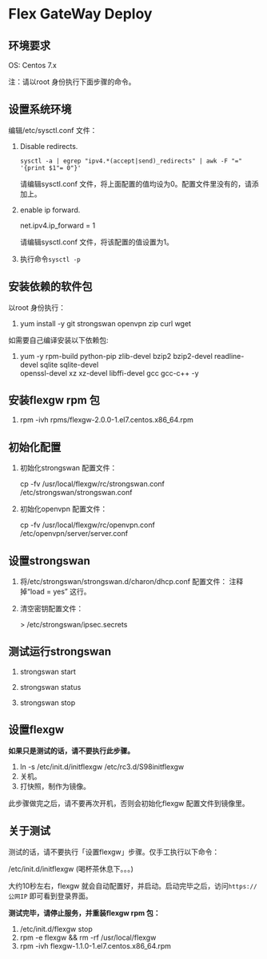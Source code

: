 Flex GateWay Deploy
===================

环境要求
-------

OS: Centos 7.x

注：请以root 身份执行下面步骤的命令。

设置系统环境
----------

编辑/etc/sysctl.conf 文件：

1. Disable redirects.

    `sysctl -a | egrep "ipv4.*(accept|send)_redirects" | awk -F "=" '{print $1"= 0"}'`

    请编辑sysctl.conf 文件，将上面配置的值均设为0。配置文件里没有的，请添加上。

2. enable ip forward.

    net.ipv4.ip_forward = 1

    请编辑sysctl.conf 文件，将该配置的值设置为1。

3.  执行命令`sysctl -p`

安装依赖的软件包
--------------

以root 身份执行：

1. yum install -y git strongswan openvpn zip curl wget 

如需要自己编译安装以下依赖包:

1. yum -y rpm-build python-pip zlib-devel bzip2 bzip2-devel readline-devel sqlite sqlite-devel \
openssl-devel xz xz-devel libffi-devel gcc gcc-c++ -y

安装flexgw rpm 包
----------------

1. rpm -ivh rpms/flexgw-2.0.0-1.el7.centos.x86_64.rpm


初始化配置
---------
1. 初始化strongswan 配置文件：

    cp -fv /usr/local/flexgw/rc/strongswan.conf /etc/strongswan/strongswan.conf

2. 初始化openvpn 配置文件：

    cp -fv /usr/local/flexgw/rc/openvpn.conf /etc/openvpn/server/server.conf

设置strongswan
--------------

1. 将/etc/strongswan/strongswan.d/charon/dhcp.conf 配置文件：
   注释掉“load = yes” 这行。
   
2. 清空密钥配置文件：

   \> /etc/strongswan/ipsec.secrets


测试运行strongswan
-----------------

1. strongswan start

2. strongswan status

3. strongswan stop

设置flexgw
----------

**如果只是测试的话，请不要执行此步骤。**

1. ln -s /etc/init.d/initflexgw /etc/rc3.d/S98initflexgw
2. 关机。
3. 打快照，制作为镜像。

此步骤做完之后，请不要再次开机，否则会初始化flexgw 配置文件到镜像里。

关于测试
-------

测试的话，请不要执行「设置flexgw」步骤。仅手工执行以下命令：

/etc/init.d/initflexgw (喝杯茶休息下。。。)

大约10秒左右，flexgw 就会自动配置好，并启动。启动完毕之后，访问`https://公网IP` 即可看到登录界面。

**测试完毕，请停止服务，并重装flexgw rpm 包：**

1. /etc/init.d/flexgw stop
2. rpm -e flexgw && rm -rf /usr/local/flexgw
3. rpm -ivh flexgw-1.1.0-1.el7.centos.x86_64.rpm
